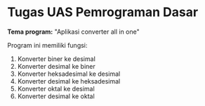 # Tugas UAS Pemrograman Dasar

**Tema program:** "Aplikasi converter all in one"

Program ini memiliki fungsi:
1. Konverter biner ke desimal
2. Konverter desimal ke biner
3. Konverter heksadesimal ke desimal
4. Konverter desimal ke heksadesimal 
5. Konverter oktal ke desimal
6. Konverter desimal ke oktal

